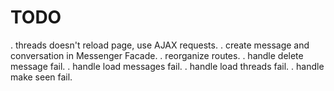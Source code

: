 # TODO

. threads doesn't reload page, use AJAX requests.
. create message and conversation in Messenger Facade.
. reorganize routes.
. handle delete message fail.
. handle load messages fail.
. handle load threads fail.
. handle make seen fail.
